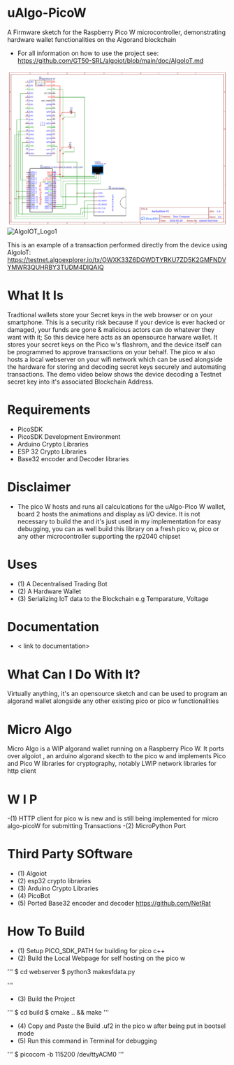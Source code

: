 # uAlgo-PicoW
A Firmware sketch for the Raspberry Pico W microcontroller, demonstrating hardware wallet functionalities on the Algorand blockchain

- For all information on how to use the project see:
https://github.com/GT50-SRL/algoiot/blob/main/doc/AlgoIoT.md


![board_schematics](https://github.com/Sam2much96/algoiot/blob/dev/Schematic_hackathon1_2024-05-20.png)
![AlgoIOT_Logo1](https://github.com/GT50-SRL/algoiot/assets/2614303/ba16d833-7ad2-47f5-8bae-315dbd41f9d2)

This is an example of a transaction performed directly from the device using AlgoIoT: https://testnet.algoexplorer.io/tx/OWXK33Z6DGWDTYRKU7ZD5K2GMFNDVYMWR3QUHRBY3TUDM4DIQAIQ

# What It Is
Tradtional wallets store your Secret keys in the web browser or on your smartphone. This is a security risk because if your device is ever hacked or damaged, your funds are gone & malicious actors can do whatever they want with it; So this device here acts as an opensource harware wallet. It stores your secret keys on the Pico w's flashrom, and the device itself can be programmed to approve transactions on your behalf. The pico w also hosts a local webserver on your wifi network which can be used alongside the hardware for storing and decoding secret keys securely and automating transactions. The demo video below shows the device  decoding a Testnet secret key into it's associated Blockchain Address. 

# Requirements

- PicoSDK
- PicoSDK Development Environment
- Arduino Crypto Libraries
- ESP 32 Crypto Libraries
- Base32 encoder and Decoder libraries

# Disclaimer
- The pico W hosts and runs all calculcations for the uAlgo-Pico W wallet, board 2 hosts the animations and display as I/O device. It is not necessary to build the and it's just used in my implementation for easy debugging, you can as well build this library on a fresh pico w, pico or any other microcontroller supporting the rp2040 chipset

# Uses
- (1) A Decentralised Trading Bot
- (2) A Hardware Wallet
- (3) Serializing IoT data to the Blockchain e.g Temparature, Voltage 

# Documentation
- < link to documentation>

# What Can I Do With It?
Virtually anything, it's an opensource sketch and can be used to program an algorand wallet alongside any other existing pico or pico w functionalities

# Micro Algo

Micro Algo is a WIP algorand wallet running on a Raspberry Pico W. It ports over algoiot <include link to algoiot>, an arduino algorand skecth to the pico w and implements Pico and Pico W libraries for cryptography, notably LWIP network libraries for http client

# W I P
-(1) HTTP client for pico w is new and is still being implemented for micro algo-picoW for submitting Transactions
-(2) MicroPython Port

# Third Party SOftware
- (1) Algoiot
- (2) esp32 crypto libraries <link>
- (3) Arduino Crypto Libraries <link>
- (4) PicoBot <link>
- (5) Ported Base32 encoder and decoder <https://github.com/NetRat>

# How To Build
- (1) Setup PICO_SDK_PATH for building for pico c++ 
- (2) Build the Local Webpage for self hosting on the pico w

'''
$ cd webserver
$ python3 makesfdata.py

'''

- (3) Build the Project 

'''
$ cd build
$ cmake .. && make
'''

- (4) Copy and Paste the Build .uf2 in the pico w after being put in bootsel mode
- (5) Run this command in Terminal for debugging

'''
$ picocom -b 115200 /dev/ttyACM0
'''


